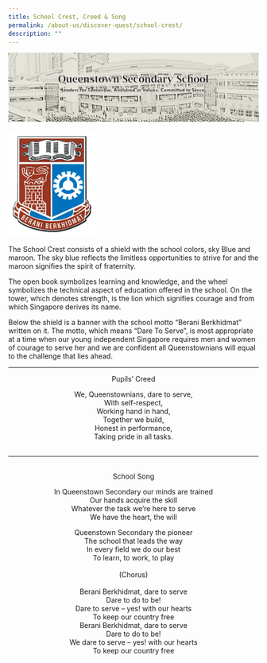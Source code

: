 ```yaml
---
title: School Crest, Creed & Song
permalink: /about-us/discover-quest/school-crest/
description: ""
---
```

![](/images/Discover%20Quest/Master_Banner_1.png)



<img src="/images/QTSS_Logo2-247x300.png"  
     style="width:35%">



The School Crest consists of a shield with the school colors, sky Blue and maroon. The sky blue reflects the limitless opportunities to strive for and the maroon signifies the spirit of fraternity.

The open book symbolizes learning and knowledge, and the wheel symbolizes the technical aspect of education offered in the school. On the tower, which denotes strength, is the lion which signifies courage and from which Singapore derives its name.

Below the shield is a banner with the school motto “Berani Berkhidmat” written on it. The motto, which means “Dare To Serve”, is most appropriate at a time when our young independent Singapore requires men and women of courage to serve her and we are confident all Queenstownians will equal to the challenge that lies ahead.

------------------------

<center>

Pupils’ Creed <br>

We, Queenstownians, dare to serve,  <br>
With self-respect,  <br>
Working hand in hand,  <br>
Together we build,  <br>
Honest in performance,  <br>
Taking pride in all tasks.<br><br>

-----------------------

<br>
School Song <br>

In Queenstown Secondary our minds are trained   <br>
Our hands acquire the skill  <br>
Whatever the task we’re here to serve  <br>
We have the heart, the will<br>

Queenstown Secondary the pioneer  <br>
The school that leads the way  <br>
In every field we do our best  <br>
To learn, to work, to play<br>
<br>
(Chorus)<br>
<br>
Berani Berkhidmat, dare to serve  <br>
Dare to do to be!  <br>
Dare to serve – yes! with our hearts  <br>
To keep our country free  <br>
Berani Berkhidmat, dare to serve  <br>
Dare to do to be!  <br>
We dare to serve – yes! with our hearts  <br>
To keep our country free<br>
	
</center>